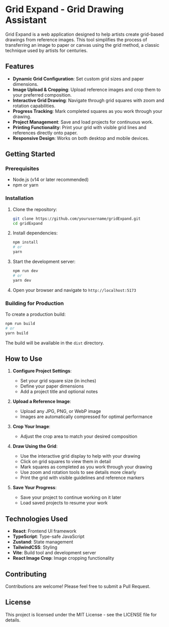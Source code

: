 # Grid Expand - Grid Drawing Assistant

Grid Expand is a web application designed to help artists create grid-based drawings from reference images. This tool simplifies the process of transferring an image to paper or canvas using the grid method, a classic technique used by artists for centuries.

## Features

- **Dynamic Grid Configuration**: Set custom grid sizes and paper dimensions.
- **Image Upload & Cropping**: Upload reference images and crop them to your preferred composition.
- **Interactive Grid Drawing**: Navigate through grid squares with zoom and rotation capabilities.
- **Progress Tracking**: Mark completed squares as you work through your drawing.
- **Project Management**: Save and load projects for continuous work.
- **Printing Functionality**: Print your grid with visible grid lines and references directly onto paper.
- **Responsive Design**: Works on both desktop and mobile devices.

## Getting Started

### Prerequisites

- Node.js (v14 or later recommended)
- npm or yarn

### Installation

1. Clone the repository:
   ```bash
   git clone https://github.com/yourusername/gridExpand.git
   cd gridExpand
   ```

2. Install dependencies:
   ```bash
   npm install
   # or
   yarn
   ```

3. Start the development server:
   ```bash
   npm run dev
   # or
   yarn dev
   ```

4. Open your browser and navigate to `http://localhost:5173`

### Building for Production

To create a production build:

```bash
npm run build
# or
yarn build
```

The build will be available in the `dist` directory.

## How to Use

1. **Configure Project Settings**:
   - Set your grid square size (in inches)
   - Define your paper dimensions
   - Add a project title and optional notes

2. **Upload a Reference Image**:
   - Upload any JPG, PNG, or WebP image
   - Images are automatically compressed for optimal performance

3. **Crop Your Image**:
   - Adjust the crop area to match your desired composition

4. **Draw Using the Grid**:
   - Use the interactive grid display to help with your drawing
   - Click on grid squares to view them in detail
   - Mark squares as completed as you work through your drawing
   - Use zoom and rotation tools to see details more clearly
   - Print the grid with visible guidelines and reference markers

5. **Save Your Progress**:
   - Save your project to continue working on it later
   - Load saved projects to resume your work

## Technologies Used

- **React**: Frontend UI framework
- **TypeScript**: Type-safe JavaScript
- **Zustand**: State management
- **TailwindCSS**: Styling
- **Vite**: Build tool and development server
- **React Image Crop**: Image cropping functionality

## Contributing

Contributions are welcome! Please feel free to submit a Pull Request.

## License

This project is licensed under the MIT License - see the LICENSE file for details. 